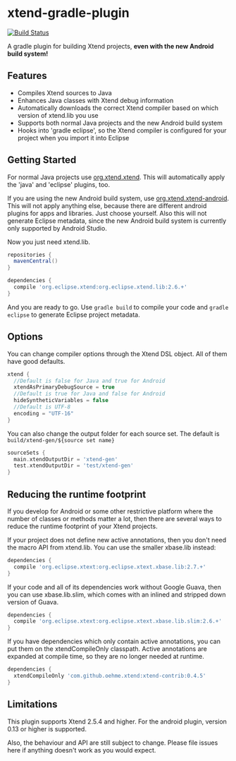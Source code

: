 xtend-gradle-plugin
===================

[![Build Status](https://oehme.ci.cloudbees.com/buildStatus/icon?job=xtend-gradle-plugin)](https://oehme.ci.cloudbees.com/job/xtend-gradle-plugin/)

A gradle plugin for building Xtend projects, **even with the new Android build system!**

Features
--------

- Compiles Xtend sources to Java
- Enhances Java classes with Xtend debug information
- Automatically downloads the correct Xtend compiler based on which version of xtend.lib you use
- Supports both normal Java projects and the new Android build system
- Hooks into 'gradle eclipse', so the Xtend compiler is configured for your project when you import it into Eclipse

Getting Started
------
For normal Java projects use [org.xtend.xtend](http://plugins.gradle.org/plugin/org.xtend.xtend). This will automatically apply the 'java' and 'eclipse' plugins, too.
  
If you are using the new Android build system, use [org.xtend.xtend-android](http://plugins.gradle.org/plugin/org.xtend.xtend-android). This will not apply anything else, because there are different android plugins for apps and libraries. Just choose yourself. Also this will not generate Eclipse metadata, since the new Android build system is currently only supported by Android Studio.
    
Now you just need xtend.lib.

```groovy
repositories {
  mavenCentral()
}

dependencies {
  compile 'org.eclipse.xtend:org.eclipse.xtend.lib:2.6.+'
}
```

And you are ready to go. Use ```gradle build``` to compile your code and ```gradle eclipse``` to generate Eclipse project metadata.

Options
--------

You can change compiler options through the Xtend DSL object. All of them have good defaults.

```groovy
xtend {            
  //Default is false for Java and true for Android
  xtendAsPrimaryDebugSource = true
  //Default is true for Java and false for Android
  hideSyntheticVariables = false
  //Default is UTF-8
  encoding = "UTF-16"
}
```

You can also change the output folder for each source set. The default is ```build/xtend-gen/${source set name}```

```groovy
sourceSets {
  main.xtendOutputDir = 'xtend-gen'
  test.xtendOutputDir = 'test/xtend-gen'
}
```

Reducing the runtime footprint
------------------------------

If you develop for Android or some other restrictive platform where the number of classes or methods matter a lot, then there are several ways to reduce the runtime footprint of your Xtend projects.

If your project does not define new active annotations, then you don't need the macro API from xtend.lib. You can use the smaller xbase.lib instead:

```groovy
dependencies {
  compile 'org.eclipse.xtext:org.eclipse.xtext.xbase.lib:2.7.+'
}
```

If your code and all of its dependencies work without Google Guava, then you can use xbase.lib.slim, which comes with an inlined and stripped down version of Guava.

```groovy
dependencies {
  compile 'org.eclipse.xtext:org.eclipse.xtext.xbase.lib.slim:2.6.+'
}
```

If you have dependencies which only contain active annotations, you can put them on the xtendCompileOnly classpath. Active annotations are expanded at compile time, so they are no longer needed at runtime.

```groovy
dependencies {
  xtendCompileOnly 'com.github.oehme.xtend:xtend-contrib:0.4.5'
}
```

Limitations
-----------

This plugin supports Xtend 2.5.4 and higher. For the android plugin, version 0.13 or higher is supported.

Also, the behaviour and API are still subject to change. Please file issues here if anything doesn't work as you would expect.
